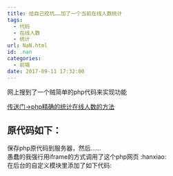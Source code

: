 ```yaml
---
title: 给自己挖坑……加了一个当前在线人数统计
tags:
  - 代码
  - 在线人数
  - 统计
url: NaN.html
id: .nan
categories:
  - 前端
date: 2017-09-11 17:32:00
---
```


网上搜到了一个贼简单的php代码来实现功能

[传送门→php精确的统计在线人数的方法](http://www.jb51.net/article/73724.htm)

原代码如下：
------

保存php原代码到服务器，然后……  
愚蠢的我强行用iframe的方式调用了这个php网页 :hanxiao:  
在后台的自定义模块里添加了如下代码: